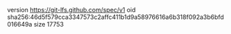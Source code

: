 version https://git-lfs.github.com/spec/v1
oid sha256:46d5f579cca3347573c2affc411b1d9a58976616a6b318f092a3b6bfd016649a
size 17753
